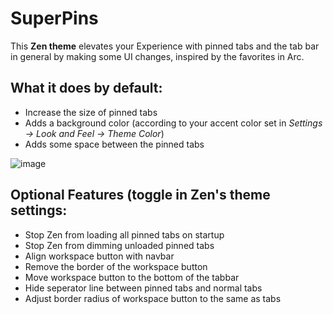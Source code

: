 # SuperPins

This **Zen theme** elevates your Experience with pinned tabs and the tab bar in general by making some UI changes, inspired by the favorites in Arc.

## What it does by default:
  - Increase the size of pinned tabs
  - Adds a background color (according to your accent color set in *Settings -> Look and Feel -> Theme Color*)
  - Adds some space between the pinned tabs

![image](https://github.com/user-attachments/assets/f3c1f63a-a075-4b83-a002-d1f0914942d3)

## Optional Features (toggle in Zen's theme settings:
  - Stop Zen from loading all pinned tabs on startup
  - Stop Zen from dimming unloaded pinned tabs
  - Align workspace button with navbar
  - Remove the border of the workspace button
  - Move workspace button to the bottom of the tabbar
  - Hide seperator line between pinned tabs and normal tabs
  - Adjust border radius of workspace button to the same as tabs
